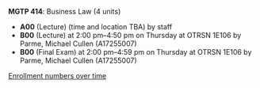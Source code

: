 **MGTP 414**: Business Law (4 units)

- **A00** (Lecture) (time and location TBA) by staff
- **B00** (Lecture) at 2:00 pm–4:50 pm on Thursday at OTRSN 1E106 by Parme, Michael Cullen (A17255007)
- **B00** (Final Exam) at 2:00 pm–4:59 pm on Thursday at OTRSN 1E106 by Parme, Michael Cullen (A17255007)

[Enrollment numbers over time](./MGTP414.tsv)
